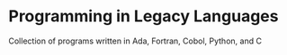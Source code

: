 # Programming in Legacy Languages

Collection of programs written in Ada, Fortran, Cobol, Python, and C
